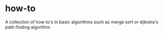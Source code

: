 # how-to
A collection of how to's in basic algorithms such as merge sort or dijkstra's path finding algorithm
